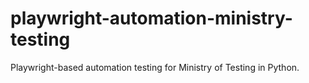 # playwright-automation-ministry-testing
Playwright-based automation testing for Ministry of Testing in Python.
